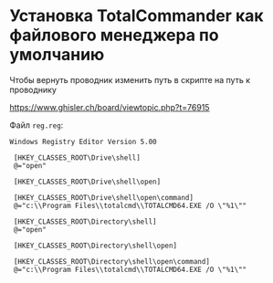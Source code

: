 # Установка TotalCommander как файлового менеджера по умолчанию

Чтобы вернуть проводник изменить путь в скрипте на путь к проводнику

https://www.ghisler.ch/board/viewtopic.php?t=76915

Файл `reg.reg`:
```
Windows Registry Editor Version 5.00
 
 [HKEY_CLASSES_ROOT\Drive\shell]
 @="open"
 
 [HKEY_CLASSES_ROOT\Drive\shell\open]
 
 [HKEY_CLASSES_ROOT\Drive\shell\open\command]
 @="c:\\Program Files\\totalcmd\\TOTALCMD64.EXE /O \"%1\""
 
 [HKEY_CLASSES_ROOT\Directory\shell]
 @="open"
 
 [HKEY_CLASSES_ROOT\Directory\shell\open]
 
 [HKEY_CLASSES_ROOT\Directory\shell\open\command]
 @="c:\\Program Files\\totalcmd\\TOTALCMD64.EXE /O \"%1\""
```

